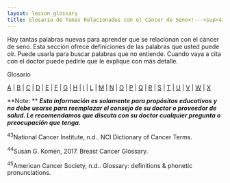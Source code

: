 ```yaml
---
layout: lesson_glossary
title: Glosario de Temas Relacionados con el Cáncer de Seno<!---<sup>43,44,45</sup>--->
---
```


Hay tantas palabras nuevas para aprender que se relacionan con el cáncer de seno. Esta sección ofrece definiciones de las palabras que usted puede oír. Puede usarla para buscar palabras que no entiende. Cuando vaya a cita con el doctor puede pedirle que le explique con más detalle. 

Glosario 

[A](/{{page.root}}/myhthelperEduContent/Asp/index.html) | [B](/{{page.root}}/myhthelperEduContent/Bsp/index.html) | [C](/{{page.root}}/myhthelperEduContent/Csp/index.html) | [D](/{{page.root}}/myhthelperEduContent/Dsp/index.html) | [E](/{{page.root}}/myhthelperEduContent/Esp/index.html) | [F](/{{page.root}}/myhthelperEduContent/Fsp/index.html) | [G](/{{page.root}}/myhthelperEduContent/Gsp/index.html) | [H](/{{page.root}}/myhthelperEduContent/Hsp/index.html) | [I](/{{page.root}}/myhthelperEduContent/Isp/index.html) | [L](/{{page.root}}/myhthelperEduContent/Lsp/index.html) | [M](/{{page.root}}/myhthelperEduContent/Msp/index.html) | [N](/{{page.root}}/myhthelperEduContent/Nsp/index.html) | [O](/{{page.root}}/myhthelperEduContent/Osp/index.html) | [P](/{{page.root}}/myhthelperEduContent/Psp/index.html) | [Q](/{{page.root}}/myhthelperEduContent/Qsp/index.html) | [R](/{{page.root}}/myhthelperEduContent/Rsp/index.html) | [S](/{{page.root}}/myhthelperEduContent/Ssp/index.html) | [T](/{{page.root}}/myhthelperEduContent/Tsp/index.html) | [U](/{{page.root}}/myhthelperEduContent/Usp/index.html) | [V](/{{page.root}}/myhthelperEduContent/Vsp/index.html) | [W](/{{page.root}}/myhthelperEduContent/Wsp/index.html) | [X](/{{page.root}}/myhthelperEduContent/Xsp/index.html) 

**Note: ** ***Esta información es solamente para propósitos educativos y no debe usarse para reemplazar el consejo de su doctor o proveedor de salud. Le recomendamos que discuta con su doctor cualquier pregunta o preocupación que tenga.***

<sup>43</sup>National Cancer Institute, n.d.. NCI Dictionary of Cancer Terms. 

<sup>44</sup>Susan G. Komen, 2017. Breast Cancer Glossary. 

<sup>45</sup>American Cancer Society, n.d.. Glossary: definitions & phonetic pronunciations. 
